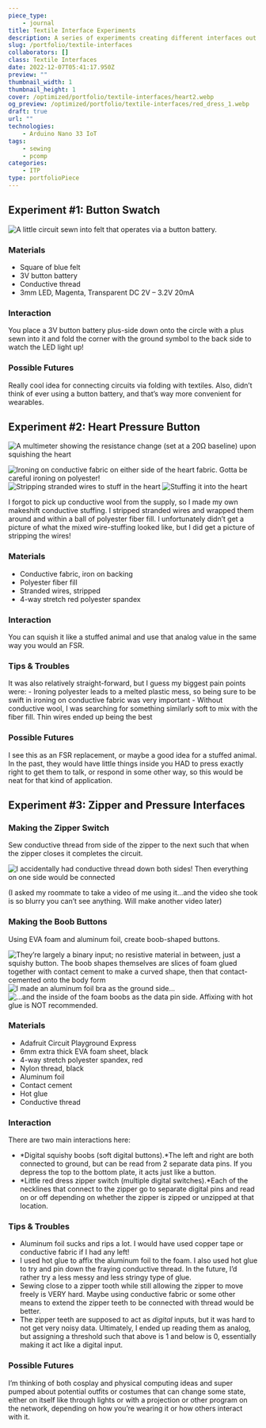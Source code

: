 ```yaml
---
piece_type:
    - journal
title: Textile Interface Experiments
description: A series of experiments creating different interfaces out of soft materials.
slug: /portfolio/textile-interfaces
collaborators: []
class: Textile Interfaces
date: 2022-12-07T05:41:17.950Z
preview: ""
thumbnail_width: 1
thumbnail_height: 1
cover: /optimized/portfolio/textile-interfaces/heart2.webp
og_preview: /optimized/portfolio/textile-interfaces/red_dress_1.webp
draft: true
url: ""
technologies:
    - Arduino Nano 33 IoT
tags:
    - sewing
    - pcomp
categories:
    - ITP
type: portfolioPiece
---
```


## Experiment #1: Button Swatch

![A little circuit sewn into felt that operates via a button battery.](/optimized/portfolio/textile-interfaces/button_swatch.gif)

### Materials

- Square of blue felt
- 3V button battery
- Conductive thread
- 3mm LED, Magenta, Transparent DC 2V – 3.2V 20mA

### Interaction
You place a 3V button battery plus-side down onto the circle with a plus sewn into it and fold the corner with the ground symbol to the back side to watch the LED light up!

### Possible Futures
Really cool idea for connecting circuits via folding with textiles. Also, didn’t think of ever using a button battery, and that’s way more convenient for wearables.

## Experiment #2: Heart Pressure Button

![A multimeter showing the resistance change (set at a 20Ω baseline) upon squishing the heart](/optimized/portfolio/textile-interfaces/heart.gif)

![Ironing on conductive fabric on either side of the heart fabric. Gotta be careful ironing on polyester!](/optimized/portfolio/textile-interfaces/heart2.webp)
![Stripping stranded wires to stuff in the heart](/optimized/portfolio/textile-interfaces/heart_process.webp)
![Stuffing it into the heart](/optimized/portfolio/textile-interfaces/heart_process2.webp)

I forgot to pick up conductive wool from the supply, so I made my own makeshift conductive stuffing. I stripped stranded wires and wrapped them around and within a ball of polyester fiber fill. I unfortunately didn’t get a picture of what the mixed wire-stuffing looked like, but I did get a picture of stripping the wires!

### Materials

- Conductive fabric, iron on backing
- Polyester fiber fill
- Stranded wires, stripped
- 4-way stretch red polyester spandex

### Interaction
You can squish it like a stuffed animal and use that analog value in the same way you would an FSR.

### Tips & Troubles
It was also relatively straight-forward, but I guess my biggest pain points were:
    - Ironing polyester leads to a melted plastic mess, so being sure to be swift in ironing on conductive fabric was very important
    - Without conductive wool, I was searching for something similarly soft to mix with the fiber fill. Thin wires ended up being the best

### Possible Futures
I see this as an FSR replacement, or maybe a good idea for a stuffed animal. In the past, they would have little things inside you HAD to press exactly right to get them to talk, or respond in some other way, so this would be neat for that kind of application.

## Experiment #3: Zipper and Pressure Interfaces

### Making the Zipper Switch

Sew conductive thread from side of the zipper to the next such that when the zipper closes it completes the circuit.

![I accidentally had conductive thread down both sides! Then everything on one side would be connected](/optimized/portfolio/textile-interfaces/red_dress_1.webp)

(I asked my roommate to take a video of me using it…and the video she took is so blurry you can’t see anything. Will make another video later)

### Making the Boob Buttons

Using EVA foam and aluminum foil, create boob-shaped buttons.

![They’re largely a binary input; no resistive material in between, just a squishy button. The boob shapes themselves are slices of foam glued together with contact cement to make a curved shape, then that contact-cemented onto the body form](/optimized/portfolio/textile-interfaces/boobs3.gif)
![I made an aluminum foil bra as the ground side…](/optimized/portfolio/textile-interfaces/boobs1.webp)
![…and the inside of the foam boobs as the data pin side. Affixing with hot glue is NOT recommended.](/optimized/portfolio/textile-interfaces/boobs2.webp)

### Materials
- Adafruit Circuit Playground Express
- 6mm extra thick EVA foam sheet, black
- 4-way stretch polyester spandex, red
- Nylon thread, black
- Aluminum foil
- Contact cement
- Hot glue
- Conductive thread

### Interaction
There are two main interactions here:
- *Digital squishy boobs (soft digital buttons).*The left and right are both connected to ground, but can be read from 2 separate data pins. If you depress the top to the bottom plate, it acts just like a button.
- *Little red dress zipper switch (multiple digital switches).*Each of the necklines that connect to the zipper go to separate digital pins and read on or off depending on whether the zipper is zipped or unzipped at that location.

### Tips & Troubles
- Aluminum foil sucks and rips a lot. I would have used copper tape or conductive fabric if I had any left!
- I used hot glue to affix the aluminum foil to the foam. I also used hot glue to try and pin down the fraying conductive thread. In the future, I’d rather try a less messy and less stringy type of glue.
- Sewing close to a zipper tooth while still allowing the zipper to move freely is VERY hard. Maybe using conductive fabric or some other means to extend the zipper teeth to be connected with thread would be better.
- The zipper teeth are supposed to act as *digital* inputs, but it was hard to not get very noisy data. Ultimately, I ended up reading them as analog, but assigning a threshold such that above is 1 and below is 0, essentially making it act like a digital input.

### Possible Futures
I’m thinking of both cosplay and physical computing ideas and super pumped about potential outfits or costumes that can change some state, either on itself like through lights or with a projection or other program on the network, depending on how you’re wearing it or how others interact with it.